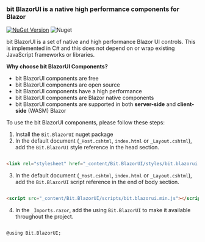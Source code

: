 ﻿### bit BlazorUI is a native high performance components for Blazor
[![NuGet Version](https://img.shields.io/nuget/v/Bit.Client.Web.BlazorUI.svg?style=flat)](https://www.nuget.org/packages/Bit.BlazorUI/) ![Nuget](https://img.shields.io/nuget/dt/Bit.Client.Web.BlazorUI.svg)

bit BlazorUI is a set of native and high performance Blazor UI controls. This is implemented in C# and this does not depend on or wrap existing JavaScript frameworks or libraries.

**Why choose bit BlazorUI Components?**
- bit BlazorUI components are free
- bit BlazorUI components are open source
- bit BlazorUI components have a high performance
- bit BlazorUI components are Blazor native components
- bit BlazorUI components are supported in both **server-side** and **client-side** (WASM) Blazor

To use the bit BlazorUI components, please follow these steps:

1. Install the `Bit.BlazorUI` nuget package
2. In the default document (`_Host.cshtml`, `index.html` or `_Layout.cshtml`), add the `Bit.BlazorUI` style reference in the head section.

```html

<link rel="stylesheet" href="_content/Bit.BlazorUI/styles/bit.blazorui.min.css" />

```

3. In the default document (`_Host.cshtml`, `index.html` or `_Layout.cshtml`), add the `Bit.BlazorUI` script reference in the end of body section.

```html

<script src="_content/Bit.BlazorUI/scripts/bit.blazorui.min.js"></script>

```

4. In the `_Imports.razor`, add the using `Bit.BlazorUI` to make it available throughout the project.

```razor

@using Bit.BlazorUI;

```